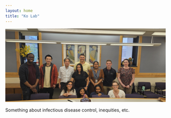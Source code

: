 ```yaml
---
layout: home
title: "Ko Lab"
---
```


![](https://github.com/pcarc1/test/blob/main/photos/lab1.jpg)

Something about infectious disease control, inequities, etc.